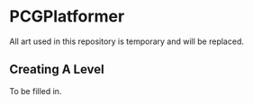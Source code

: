 # PCGPlatformer

All art used in this repository is temporary and will be replaced.

## Creating A Level

To be filled in.